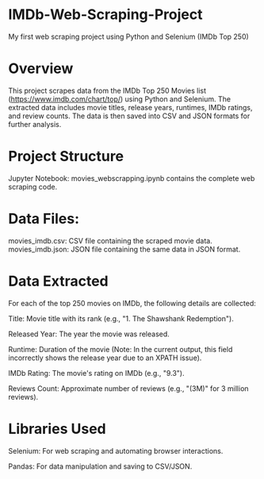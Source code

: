 # IMDb-Web-Scraping-Project
My first web scraping project using Python and Selenium (IMDb Top 250)

# Overview
This project scrapes data from the IMDb Top 250 Movies list (https://www.imdb.com/chart/top/) using Python and Selenium. The extracted data includes movie titles, release years, runtimes, IMDb ratings, and review counts. The data is then saved into CSV and JSON formats for further analysis.

# Project Structure
Jupyter Notebook: movies_webscrapping.ipynb contains the complete web scraping code.

# Data Files:
movies_imdb.csv: CSV file containing the scraped movie data.
movies_imdb.json: JSON file containing the same data in JSON format.

# Data Extracted
For each of the top 250 movies on IMDb, the following details are collected:

Title: Movie title with its rank (e.g., "1. The Shawshank Redemption").

Released Year: The year the movie was released.

Runtime: Duration of the movie (Note: In the current output, this field incorrectly shows the release year due to an XPATH issue).

IMDb Rating: The movie's rating on IMDb (e.g., "9.3").

Reviews Count: Approximate number of reviews (e.g., "(3M)" for 3 million reviews).

# Libraries Used
Selenium: For web scraping and automating browser interactions.

Pandas: For data manipulation and saving to CSV/JSON.


